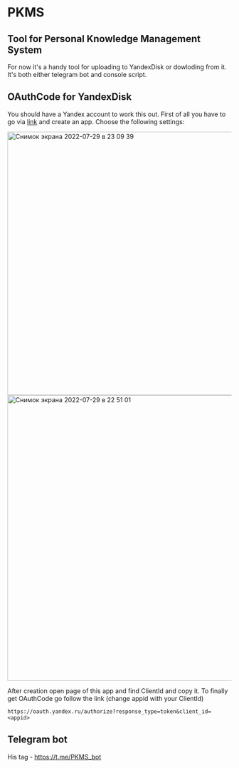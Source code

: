 # PKMS
## Tool for Personal Knowledge Management System
For now it's a handy tool for uploading to YandexDisk or dowloding from it. It's both either telegram bot and console script. 
## OAuthCode for YandexDisk
You should have a Yandex account to work this out.
First of all you have to go via [link](https://oauth.yandex.ru) and create an app. Choose the following settings:

<img width="591" alt="Снимок экрана 2022-07-29 в 23 09 39" src="https://user-images.githubusercontent.com/62376752/181835983-cee96db5-0319-4670-8171-ce60be06a7c4.png">
<img width="641" alt="Снимок экрана 2022-07-29 в 22 51 01" src="https://user-images.githubusercontent.com/62376752/181833681-f46eb342-cf0d-42ef-b4ce-c3ae1fb89788.png">

After creation open page of this app and find ClientId and copy it. 
To finally get OAuthCode go follow the link (change appid with your ClientId)
```
https://oauth.yandex.ru/authorize?response_type=token&client_id=<appid>
```
## Telegram bot
His tag - https://t.me/PKMS_bot
